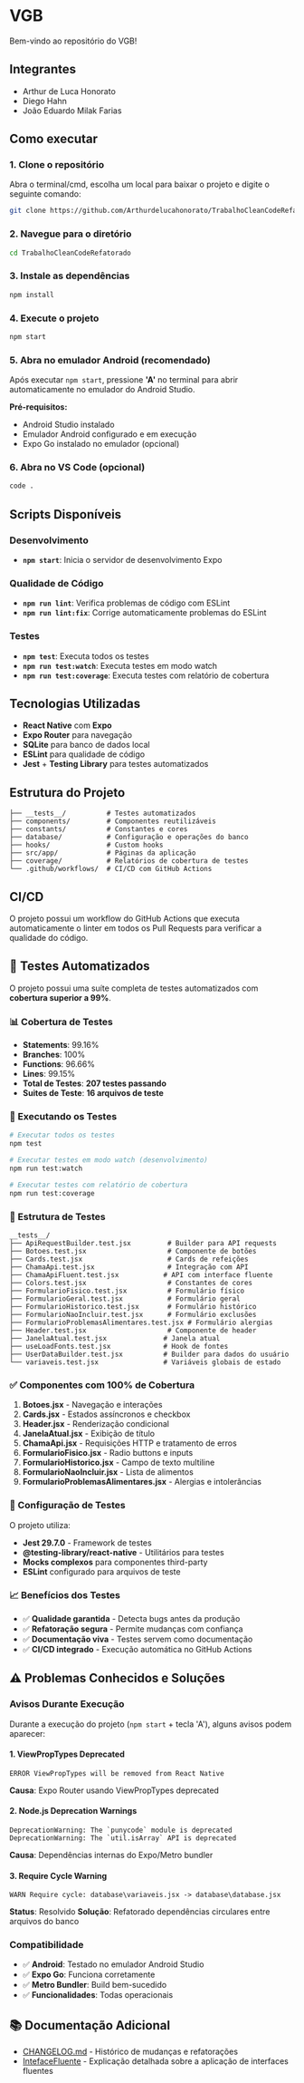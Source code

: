﻿# VGB

Bem-vindo ao repositório do VGB!

## Integrantes

- Arthur de Luca Honorato
- Diego Hahn
- João Eduardo Milak Farias

## Como executar

### 1. Clone o repositório

Abra o terminal/cmd, escolha um local para baixar o projeto e digite o seguinte comando:

```bash
git clone https://github.com/Arthurdelucahonorato/TrabalhoCleanCodeRefatorado.git
```

### 2. Navegue para o diretório

```bash
cd TrabalhoCleanCodeRefatorado
```

### 3. Instale as dependências

```bash
npm install
```

### 4. Execute o projeto

```bash
npm start
```

### 5. Abra no emulador Android (recomendado)

Após executar `npm start`, pressione **'A'** no terminal para abrir automaticamente no emulador do Android Studio.

**Pré-requisitos:**
- Android Studio instalado
- Emulador Android configurado e em execução
- Expo Go instalado no emulador (opcional)

### 6. Abra no VS Code (opcional)

```bash
code .
```

## Scripts Disponíveis

### Desenvolvimento
- **`npm start`**: Inicia o servidor de desenvolvimento Expo

### Qualidade de Código
- **`npm run lint`**: Verifica problemas de código com ESLint
- **`npm run lint:fix`**: Corrige automaticamente problemas do ESLint

### Testes
- **`npm test`**: Executa todos os testes
- **`npm run test:watch`**: Executa testes em modo watch
- **`npm run test:coverage`**: Executa testes com relatório de cobertura

## Tecnologias Utilizadas

- **React Native** com **Expo**
- **Expo Router** para navegação
- **SQLite** para banco de dados local
- **ESLint** para qualidade de código
- **Jest** + **Testing Library** para testes automatizados

## Estrutura do Projeto

```
├── __tests__/          # Testes automatizados
├── components/         # Componentes reutilizáveis
├── constants/          # Constantes e cores
├── database/           # Configuração e operações do banco
├── hooks/              # Custom hooks
├── src/app/            # Páginas da aplicação
├── coverage/           # Relatórios de cobertura de testes
└── .github/workflows/  # CI/CD com GitHub Actions
```

## CI/CD

O projeto possui um workflow do GitHub Actions que executa automaticamente o linter em todos os Pull Requests para verificar a qualidade do código.

## 🧪 Testes Automatizados

O projeto possui uma suíte completa de testes automatizados com **cobertura superior a 99%**.

### 📊 Cobertura de Testes

- **Statements**: 99.16%
- **Branches**: 100%
- **Functions**: 96.66%
- **Lines**: 99.15%
- **Total de Testes**: **207 testes passando**
- **Suites de Teste**: **16 arquivos de teste**

### 🚀 Executando os Testes

```bash
# Executar todos os testes
npm test

# Executar testes em modo watch (desenvolvimento)
npm run test:watch

# Executar testes com relatório de cobertura
npm run test:coverage
```

### 📁 Estrutura de Testes

```
__tests__/
├── ApiRequestBuilder.test.jsx         # Builder para API requests
├── Botoes.test.jsx                    # Componente de botões
├── Cards.test.jsx                     # Cards de refeições
├── ChamaApi.test.jsx                  # Integração com API
├── ChamaApiFluent.test.jsx           # API com interface fluente
├── Colors.test.jsx                    # Constantes de cores
├── FormularioFisico.test.jsx          # Formulário físico
├── FormularioGeral.test.jsx           # Formulário geral
├── FormularioHistorico.test.jsx       # Formulário histórico
├── FormularioNaoIncluir.test.jsx      # Formulário exclusões
├── FormularioProblemasAlimentares.test.jsx # Formulário alergias
├── Header.test.jsx                    # Componente de header
├── JanelaAtual.test.jsx              # Janela atual
├── useLoadFonts.test.jsx             # Hook de fontes
├── UserDataBuilder.test.jsx          # Builder para dados do usuário
└── variaveis.test.jsx                # Variáveis globais de estado
```

### ✅ Componentes com 100% de Cobertura

1. **Botoes.jsx** - Navegação e interações
2. **Cards.jsx** - Estados assíncronos e checkbox
3. **Header.jsx** - Renderização condicional
4. **JanelaAtual.jsx** - Exibição de título
5. **ChamaApi.jsx** - Requisições HTTP e tratamento de erros
6. **FormularioFisico.jsx** - Radio buttons e inputs
7. **FormularioHistorico.jsx** - Campo de texto multiline
8. **FormularioNaoIncluir.jsx** - Lista de alimentos
9. **FormularioProblemasAlimentares.jsx** - Alergias e intolerâncias

### 🔧 Configuração de Testes

O projeto utiliza:
- **Jest 29.7.0** - Framework de testes
- **@testing-library/react-native** - Utilitários para testes
- **Mocks complexos** para componentes third-party
- **ESLint** configurado para arquivos de teste

### 📈 Benefícios dos Testes

- ✅ **Qualidade garantida** - Detecta bugs antes da produção
- ✅ **Refatoração segura** - Permite mudanças com confiança
- ✅ **Documentação viva** - Testes servem como documentação
- ✅ **CI/CD integrado** - Execução automática no GitHub Actions

## ⚠️ Problemas Conhecidos e Soluções

### Avisos Durante Execução

Durante a execução do projeto (`npm start` + tecla 'A'), alguns avisos podem aparecer:

#### 1. **ViewPropTypes Deprecated**
```
ERROR ViewPropTypes will be removed from React Native
```
**Causa**: Expo Router usando ViewPropTypes deprecated

#### 2. **Node.js Deprecation Warnings**
```
DeprecationWarning: The `punycode` module is deprecated
DeprecationWarning: The `util.isArray` API is deprecated
```
**Causa**: Dependências internas do Expo/Metro bundler


#### 3. **Require Cycle Warning**
```
WARN Require cycle: database\variaveis.jsx -> database\database.jsx
```
**Status**: Resolvido
**Solução**: Refatorado dependências circulares entre arquivos do banco

### Compatibilidade

- ✅ **Android**: Testado no emulador Android Studio
- ✅ **Expo Go**: Funciona corretamente
- ✅ **Metro Bundler**: Build bem-sucedido
- ✅ **Funcionalidades**: Todas operacionais

## 📚 Documentação Adicional

- [CHANGELOG.md](./CHANGELOG.md) - Histórico de mudanças e refatorações
- [IntefaceFluente](./docs/InterfaceFluente.md) - Explicação detalhada sobre a aplicação de interfaces fluentes
